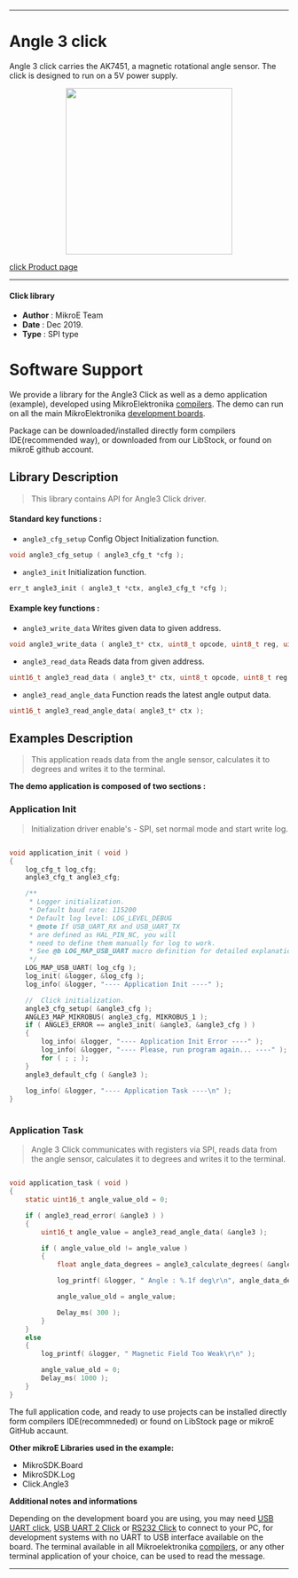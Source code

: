 
 

---
# Angle 3 click

Angle 3 click carries the AK7451, a magnetic rotational angle sensor.
The click is designed to run on a 5V power supply.

<p align="center">
  <img src="https://download.mikroe.com/images/click_for_ide/angle3_click.png" height=300px>
</p>

[click Product page](https://www.mikroe.com/angle-3-click)

---

#### Click library 

- **Author**        : MikroE Team
- **Date**          : Dec 2019.
- **Type**          : SPI type


# Software Support

We provide a library for the Angle3 Click 
as well as a demo application (example), developed using MikroElektronika 
[compilers](https://shop.mikroe.com/compilers). 
The demo can run on all the main MikroElektronika [development boards](https://shop.mikroe.com/development-boards).

Package can be downloaded/installed directly form compilers IDE(recommended way), or downloaded from our LibStock, or found on mikroE github account. 

## Library Description

> This library contains API for Angle3 Click driver.

#### Standard key functions :

- `angle3_cfg_setup` Config Object Initialization function.
```c
void angle3_cfg_setup ( angle3_cfg_t *cfg ); 
```

- `angle3_init` Initialization function.
```c
err_t angle3_init ( angle3_t *ctx, angle3_cfg_t *cfg );
```

#### Example key functions :

- `angle3_write_data` Writes given data to given address.
```c
void angle3_write_data ( angle3_t* ctx, uint8_t opcode, uint8_t reg, uint16_t write_data );
```

- `angle3_read_data` Reads data from given address.
```c
uint16_t angle3_read_data ( angle3_t* ctx, uint8_t opcode, uint8_t reg );
```

- `angle3_read_angle_data` Function reads the latest angle output data.
```c
uint16_t angle3_read_angle_data( angle3_t* ctx );
```

## Examples Description

> This application reads data from the angle sensor, calculates it to degrees and writes it to the terminal.

**The demo application is composed of two sections :**

### Application Init 

> Initialization driver enable's - SPI, set normal mode and start write log.

```c

void application_init ( void )
{
    log_cfg_t log_cfg;
    angle3_cfg_t angle3_cfg;

    /** 
     * Logger initialization.
     * Default baud rate: 115200
     * Default log level: LOG_LEVEL_DEBUG
     * @note If USB_UART_RX and USB_UART_TX 
     * are defined as HAL_PIN_NC, you will 
     * need to define them manually for log to work. 
     * See @b LOG_MAP_USB_UART macro definition for detailed explanation.
     */
    LOG_MAP_USB_UART( log_cfg );
    log_init( &logger, &log_cfg );
    log_info( &logger, "---- Application Init ----" );

    //  Click initialization.
    angle3_cfg_setup( &angle3_cfg );
    ANGLE3_MAP_MIKROBUS( angle3_cfg, MIKROBUS_1 );
    if ( ANGLE3_ERROR == angle3_init( &angle3, &angle3_cfg ) )
    {
        log_info( &logger, "---- Application Init Error ----" );
        log_info( &logger, "---- Please, run program again... ----" );
        for ( ; ; );
    }
    angle3_default_cfg ( &angle3 );
    
    log_info( &logger, "---- Application Task ----\n" );
}
  
```

### Application Task

> Angle 3 Click communicates with registers via SPI, reads data from the angle sensor, calculates it to degrees and writes it to the terminal.

```c

void application_task ( void )
{
    static uint16_t angle_value_old = 0;

    if ( angle3_read_error( &angle3 ) )
    {
        uint16_t angle_value = angle3_read_angle_data( &angle3 );

        if ( angle_value_old != angle_value )
        {
            float angle_data_degrees = angle3_calculate_degrees( &angle3, angle_value );

            log_printf( &logger, " Angle : %.1f deg\r\n", angle_data_degrees );

            angle_value_old = angle_value;

            Delay_ms( 300 );
        }
    }
    else
    {
        log_printf( &logger, " Magnetic Field Too Weak\r\n" );

        angle_value_old = 0;
        Delay_ms( 1000 );
    }
}

```

The full application code, and ready to use projects can be  installed directly form compilers IDE(recommneded) or found on LibStock page or mikroE GitHub accaunt.

**Other mikroE Libraries used in the example:** 

- MikroSDK.Board
- MikroSDK.Log
- Click.Angle3

**Additional notes and informations**

Depending on the development board you are using, you may need 
[USB UART click](https://shop.mikroe.com/usb-uart-click), 
[USB UART 2 Click](https://shop.mikroe.com/usb-uart-2-click) or 
[RS232 Click](https://shop.mikroe.com/rs232-click) to connect to your PC, for 
development systems with no UART to USB interface available on the board. The 
terminal available in all Mikroelektronika 
[compilers](https://shop.mikroe.com/compilers), or any other terminal application 
of your choice, can be used to read the message.



---
